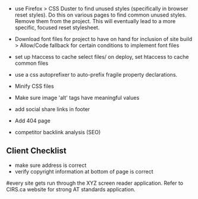* use Firefox > CSS Duster to find unused styles (specifically in browser reset styles). Do this on various pages to find common unused styles. Remove them from the project. This will eventually lead to a more specific, focused reset stylesheet.
* Download font files for project to have on hand for inclusion of site build > Allow/Code fallback for certain conditions to implement font files
* set up htaccess to cache select files/ on deploy, set htaccess to cache common files
* use a css autoprefixer to auto-prefix fragile property declarations.
* Minify CSS files
* Make sure image 'alt' tags have meaningful values
* add social share links in footer
* Add 404 page

* competitor backlink analysis (SEO)

## Client Checklist
- make sure address is correct
- verify copyright information at bottom of page is correct

#every site gets run through the XYZ screen reader application. Refer to CIRS.ca website for strong AT standards application.
